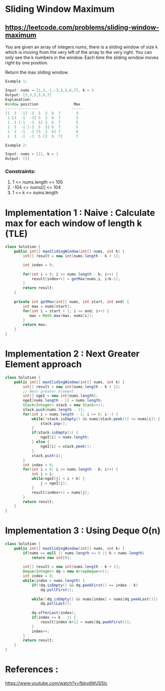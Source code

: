 # Sliding Window Maximum
## https://leetcode.com/problems/sliding-window-maximum

You are given an array of integers nums, there is a sliding window of size k which is moving from the very left of the array to the very right. You can only see the k numbers in the window. Each time the sliding window moves right by one position.

Return the max sliding window.
```java
Example 1:

Input: nums = [1,3,-1,-3,5,3,6,7], k = 3
Output: [3,3,5,5,6,7]
Explanation: 
Window position                Max
---------------               -----
[1  3  -1] -3  5  3  6  7       3
 1 [3  -1  -3] 5  3  6  7       3
 1  3 [-1  -3  5] 3  6  7       5
 1  3  -1 [-3  5  3] 6  7       5
 1  3  -1  -3 [5  3  6] 7       6
 1  3  -1  -3  5 [3  6  7]      7

Example 2:

Input: nums = [1], k = 1
Output: [1]
```

### Constraints:

1. 1 <= nums.length <= 105
2. -104 <= nums[i] <= 104
3. 1 <= k <= nums.length

# Implementation 1 : Naive : Calculate max for each window of length k (TLE)
```java
class Solution {
    public int[] maxSlidingWindow(int[] nums, int k) {
        int[] result = new int[nums.length - k + 1];

        int index = 0;
        
        for(int i = 0; i <= nums.length - k; i++) {
            result[index++] = getMax(nums,i, i+k-1);    
        }
        return result;
    }
    
    private int getMax(int[] nums, int start, int end) {
        int max = nums[start];
        for(int i = start + 1; i <= end; i++) {
           max = Math.max(max, nums[i]);   
        }
        return max;
    }
}
```
# Implementation 2 : Next Greater Element approach
```java
class Solution {
    public int[] maxSlidingWindow(int[] nums, int k) {
        int[] result = new int[nums.length - k + 1];
        // Next greater element
        int[] ngeI = new int[nums.length];
        ngeI[nums.length - 1] = nums.length;
        Stack<Integer> stack = new Stack<>();
        stack.push(nums.length - 1);
        for(int i = nums.length - 2; i >= 0; i--) {
            while(!stack.isEmpty() && nums[stack.peek()] <= nums[i]) {
                stack.pop();
            }
            if(stack.isEmpty()) {
                ngeI[i] = nums.length;
            } else {
                ngeI[i] = stack.peek();
            }
            stack.push(i);
        }
        int index = 0;
        for(int i = 0; i <= nums.length - k; i++) {
            int j = i;
            while(ngeI[j] < i + k) {
                j = ngeI[j];
            }
            result[index++] = nums[j];
        }
        return result;
    }
}
```

# Implementation 3 : Using Deque O(n)

```java
class Solution {
    public int[] maxSlidingWindow(int[] nums, int k) {
        if(nums == null || nums.length == 0 || k > nums.length)
            return new int[0];
        
        int[] result = new int[nums.length - k + 1];
        Deque<Integer> dq = new ArrayDeque<>();
        int index = 0;
        while(index < nums.length) {
            if(!dq.isEmpty() && dq.peekFirst() == index - k)
                dq.pollFirst();
            
            while(!dq.isEmpty() && nums[index] > nums[dq.peekLast()])
                dq.pollLast();
            
            dq.offerLast(index);
            if(index >= k - 1) {
                result[index-k+1] = nums[dq.peekFirst()];
            }
            index++;
        }
        return result;
    }
}
```
# References :
https://www.youtube.com/watch?v=fbkvdWUS5Ic
